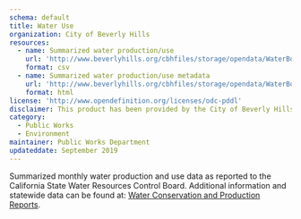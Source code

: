 ```yaml
---
schema: default
title: Water Use
organization: City of Beverly Hills
resources:
  - name: Summarized water production/use
    url: 'http://www.beverlyhills.org/cbhfiles/storage/opendata/WaterBoardReported.csv'
    format: csv
  - name: Summarized water production/use metadata
    url: 'http://www.beverlyhills.org/cbhfiles/storage/opendata/WaterBoardReportedMetadata.html'
    format: html
license: 'http://www.opendefinition.org/licenses/odc-pddl'
disclaimer: This product has been provided by the City of Beverly Hills on as as-is basis for informational purposes. No warranty is made by the City of Beverly Hills regarding specific accuracy, completeness, or fitness for any particular purpose or use of any data made available on the City’s Open Data Portal. The City reserves the right to discontinue availability of content on the Open Data Portal at any time and for any reason.
category:
  - Public Works
  - Environment
maintainer: Public Works Department
updateddate: September 2019
---
```

Summarized monthly water production and use data as reported to the California State Water Resources Control Board. Additional information and statewide data can be found at: <a href="https://www.waterboards.ca.gov/water_issues/programs/conservation_portal/conservation_reporting.html" target="_blank">Water Conservation and Production Reports</a>.
